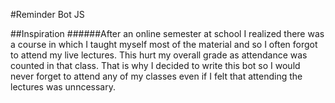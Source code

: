 #Reminder Bot JS

##Inspiration
######After an online semester at school I realized there was a course in which I taught myself most of the material and so I often forgot to
attend my live lectures. This hurt my overall grade as attendance was counted in that class. That is why I decided to write this bot so I would never forget to attend any of my classes even if I felt that attending the lectures was unncessary.
